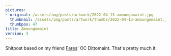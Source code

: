 ```yaml
---
pictures:
- original: /assets/img/posts/artwork/2022-04-13-amoungomaint.jpg
  thumbnail: /assets/img/posts/artwork/thumbs/2022-04-13-amoungomaint.jpg
  thumbpos: 47
title: Amoungomaint
version: 3
---
```


Shitpost based on my friend [Fares](https://twitter.com/HereFares)' OC Dittomaint. That's pretty much it.
